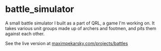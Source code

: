 # battle_simulator

A small battle simulator I built as a part of QRL, a game I'm working on. It takes various unit groups made up of archers and footmen, and pits them against each other. 

See the live version at [maximpekarsky.com/projects/battles](http://maximpekarsky.com/projects/battles)